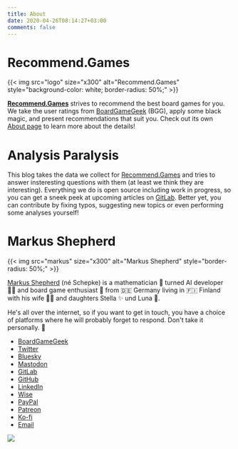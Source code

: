 ```yaml
---
title: About
date: 2020-04-26T08:14:27+03:00
comments: false
---
```


# Recommend.Games

{{< img src="logo" size="x300" alt="Recommend.Games" style="background-color: white; border-radius: 50%;" >}}

[**Recommend.Games**](https://recommend.games/) strives to recommend the best board games for you. We take the user ratings from [BoardGameGeek](https://boardgamegeek.com/) (BGG), apply some black magic, and present recommendations that suit you. Check out its own [About page](https://recommend.games/#/about) to learn more about the details!


# Analysis Paralysis

This blog takes the data we collect for [Recommend.Games](https://recommend.games/) and tries to answer insteresting questions with them (at least we think they are interesting). Everything we do is open source including work in progress, so you can get a sneek peek at upcoming articles on [GitLab](https://gitlab.com/recommend.games/blog). Better yet, you can contribute by fixing typos, suggesting new topics or even performing some analyses yourself!


# Markus Shepherd

{{< img src="markus" size="x300" alt="Markus Shepherd" style="border-radius: 50%;" >}}

[Markus Shepherd](https://www.riemannhypothesis.info/about/me/) (né Schepke) is a mathematician 🧮 turned AI developer 👨‍🔬 and board game enthusiast 🎲 from 🇩🇪 Germany living in 🇫🇮 Finland with his wife 👩‍⚕️ and daughters Stella ✨ und Luna 🌝.

He's all over the internet, so if you want to get in touch, you have a choice of platforms where he will probably forget to respond. Don't take it personally. 🤷

- [BoardGameGeek](https://boardgamegeek.com/user/Markus%20Shepherd)
- [Twitter](https://twitter.com/MarkusRShepherd)
- [Bluesky](https://bsky.app/profile/markus.recommend.games)
- [Mastodon](https://tabletop.social/@markus)
- [GitLab](https://gitlab.com/mshepherd)
- [GitHub](https://github.com/MarkusShepherd)
- [LinkedIn](https://www.linkedin.com/in/markusschepke)
- [Wise](https://wise.com/pay/me/markuss1)
- [PayPal](https://paypal.me/mschepke)
- [Patreon](https://patreon.com/mshepherd)
- [Ko-fi](https://ko-fi.com/mshepherd)
- [Email](mailto:markus@recommend.games)

<img src="https://boardgamegeek.com/jswidget.php?username=Markus%20Shepherd&numitems=10&header=1&text=title&images=medium&show=recentplays&imagesonly=1&imagepos=center&inline=1&domains%5B%5D=boardgame&imagewidget=1" />
